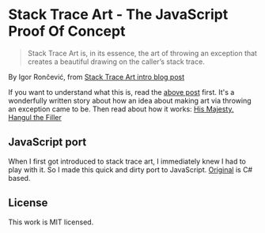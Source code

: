 Stack Trace Art - The JavaScript Proof Of Concept
=================================================

> Stack Trace Art is, in its essence, the art of throwing an exception
> that creates a beautiful drawing on the caller’s stack trace.

By Igor Rončević, from [Stack Trace Art intro blog
post](http://thehumbleprogrammer.com/stack-trace-art/)

If you want to understand what this is, read the [above
post](http://thehumbleprogrammer.com/stack-trace-art/) first. It's a
wonderfully written story about how an idea about making art via
throwing an exception came to be. Then read about how it works:
[His Majesty, Hangul the Filler](http://thehumbleprogrammer.com/his-majesty-hangul-the-filler/)

JavaScript port
---------------

When I first got introduced to stack trace art, I immediately knew I had
to play with it. So I made this quick and dirty port to JavaScript.
[Original](https://github.com/ironcev/stack-trace-art) is C# based.

License
-------

This work is MIT licensed.
